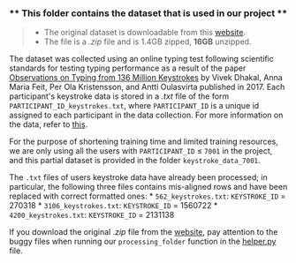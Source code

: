 ### __** This folder contains the dataset that is used in our project **__

> * The original dataset is downloadable from this [website](https://userinterfaces.aalto.fi/136Mkeystrokes/). 
> * The file is a _.zip_ file and is 1.4GB zipped, __16GB__ unzipped.

The dataset was collected using an online typing test following scientific standards for testing typing performance as a result of the paper [Observations on Typing from 136 Million Keystrokes](https://userinterfaces.aalto.fi/136Mkeystrokes/resources/chi-18-analysis.pdf) by Vivek Dhakal, Anna Maria Feit, Per Ola Kristensson, and Antti Oulasvirta published in 2017. Each participant's keystroke data is stored in a _.txt_ file of the form `PARTICIPANT_ID_keystrokes.txt`, where `PARTICIPANT_ID` is a unique id assigned to each participant in the data collection. For more information on the data, refer to [this](TypeLikeU_COMP576_FinalProject/data/meta_data/readme.txt).

For the purpose of shortening training time and limited training resources, we are only using all the users with `PARTICIPANT_ID` $\leq$ `7001` in the project, and this partial dataset is provided in the folder `keystroke_data_7001`. 

The `.txt` files of users keystroke data have already been processed; in particular, the following three files contains mis-aligned rows and have been replaced with correct formatted ones:
    * `562_keystrokes.txt`: `KEYSTROKE_ID` = 270318
    * `3106_keystrokes.txt`: `KEYSTROKE_ID` = 1560722
    * `4200_keystrokes.txt`: `KEYSTROKE_ID` = 2131138

If you download the original _.zip_ file from the [website](https://userinterfaces.aalto.fi/136Mkeystrokes/), pay attention to the buggy files when running our `processing_folder` function in the [helper.py](TypeLikeU_COMP576_FinalProject/helper.py) file.